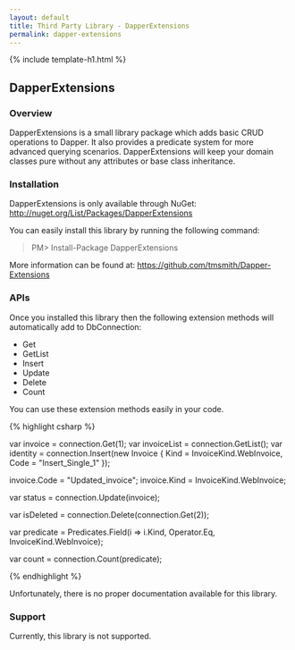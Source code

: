 ```yaml
---
layout: default
title: Third Party Library - DapperExtensions
permalink: dapper-extensions
---
```


{% include template-h1.html %}

## DapperExtensions

### Overview

DapperExtensions is a small library package which adds basic CRUD operations to Dapper. It also provides a predicate system for more advanced querying scenarios. DapperExtensions will keep your domain classes pure without any attributes or base class inheritance.

### Installation

DapperExtensions is only available through NuGet: <a href="http://nuget.org/List/Packages/DapperExtensions" target="_blank">http://nuget.org/List/Packages/DapperExtensions</a>

You can easily install this library by running the following command:

> PM> Install-Package DapperExtensions 

More information can be found at: <a href="https://github.com/tmsmith/Dapper-Extensions" target="_blank">https://github.com/tmsmith/Dapper-Extensions</a>

### APIs

Once you installed this library then the following extension methods will automatically add to DbConnection:

- Get
- GetList
- Insert
- Update
- Delete
- Count

You can use these extension methods easily in your code.

{% highlight csharp %}

var invoice = connection.Get<Invoice>(1);
var invoiceList = connection.GetList<Invoice>();
var identity = connection.Insert<Invoice>(new Invoice { Kind = InvoiceKind.WebInvoice, Code = "Insert_Single_1" });

invoice.Code = "Updated_invoice";
invoice.Kind = InvoiceKind.WebInvoice;

var status = connection.Update<Invoice>(invoice);

var isDeleted = connection.Delete<Invoice>(connection.Get<Invoice>(2));

var predicate = Predicates.Field<Invoice>(i => i.Kind, Operator.Eq, InvoiceKind.WebInvoice);

var count = connection.Count<Invoice>(predicate);

{% endhighlight %}

Unfortunately, there is no proper documentation available for this library.

### Support

Currently, this library is not supported.

